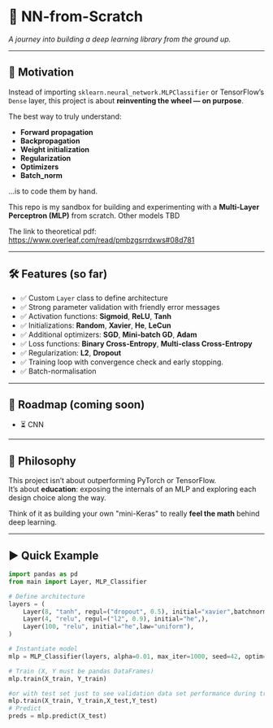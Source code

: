 # 🧠 NN-from-Scratch

*A journey into building a deep learning library from the ground up.*

---

## 🚀 Motivation

Instead of importing `sklearn.neural_network.MLPClassifier` or TensorFlow’s `Dense` layer, this project is about **reinventing the wheel — on purpose**.  

The best way to truly understand:

- **Forward propagation**
- **Backpropagation**
- **Weight initialization**
- **Regularization**
- **Optimizers**
- **Batch_norm**

…is to code them by hand.

This repo is my sandbox for building and experimenting with a **Multi-Layer Perceptron (MLP)** from scratch. Other models TBD


The link to theoretical pdf: https://www.overleaf.com/read/pmbzgsrrdxws#08d781

---

## 🛠️ Features (so far)

- ✅ Custom `Layer` class to define architecture
- ✅ Strong parameter validation with friendly error messages
- ✅ Activation functions: **Sigmoid**, **ReLU**, **Tanh**
- ✅ Initializations: **Random**, **Xavier**, **He**, **LeCun**
- ✅ Additional optimizers: **SGD**, **Mini-batch GD**, **Adam**
- ✅ Loss functions: **Binary Cross-Entropy**, **Multi-class Cross-Entropy**
- ✅ Regularization: **L2**, **Dropout**
- ✅ Training loop with convergence check and early stopping.
- ✅ Batch-normalisation 


---

## 🔮 Roadmap (coming soon)

- ⏳ CNN


---

## 📖 Philosophy

This project isn’t about outperforming PyTorch or TensorFlow.  
It’s about **education**: exposing the internals of an MLP and exploring each design choice along the way.  

Think of it as building your own "mini-Keras" to really **feel the math** behind deep learning.

---

## ▶️ Quick Example

```python
import pandas as pd
from main import Layer, MLP_Classifier

# Define architecture
layers = (
    Layer(8, "tanh", regul=("dropout", 0.5), initial="xavier",batchnorm=True),
    Layer(4, "relu", regul=("l2", 0.9), initial="he",),
    Layer(100, "relu", initial="he",law="uniform"),
)

# Instantiate model
mlp = MLP_Classifier(layers, alpha=0.01, max_iter=1000, seed=42, optim="adam", batch_size=100, nb_epochs_early_stopping=50)

# Train (X, Y must be pandas DataFrames)
mlp.train(X_train, Y_train)

#or with test set just to see validation data set performance during training
mlp.train(X_train, Y_train,X_test,Y_test)
# Predict
preds = mlp.predict(X_test)

